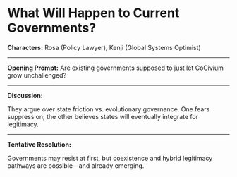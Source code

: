 <!-- status: stub; target: 150+ words -->
# What Will Happen to Current Governments?

**Characters:** Rosa (Policy Lawyer), Kenji (Global Systems Optimist)

---

**Opening Prompt:** Are existing governments supposed to just let CoCivium grow unchallenged?

---

**Discussion:**

They argue over state friction vs. evolutionary governance. One fears suppression; the other believes states will eventually integrate for legitimacy.

---

**Tentative Resolution:**

Governments may resist at first, but coexistence and hybrid legitimacy pathways are possible—and already emerging.


